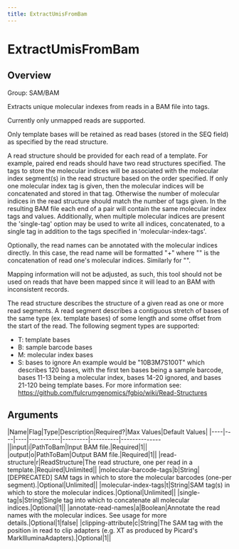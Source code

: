 ```yaml
---
title: ExtractUmisFromBam
---
```


# ExtractUmisFromBam

## Overview
Group: SAM/BAM

Extracts unique molecular indexes from reads in a BAM file into tags.

Currently only unmapped reads are supported.

Only template bases will be retained as read bases (stored in the SEQ field) as specified by the read structure.

A read structure should be provided for each read of a template.  For example, paired end reads should have two
read structures specified.  The tags to store the molecular indices will be associated with the molecular index
segment(s) in the read structure based on the order specified.  If only one molecular index tag is given, then the
molecular indices will be concatenated and stored in that tag. Otherwise the number of molecular indices in the
read structure should match the number of tags given. In the resulting BAM file each end of a pair will contain
the same molecular index tags and values. Additionally, when multiple molecular indices are present the
'single-tag' option may be used to write all indices, concatenated, to a single tag in addition to the tags
specified in 'molecular-index-tags'.

Optionally, the read names can be annotated with the molecular indices directly.  In this case, the read name
will be formatted "<NAME>+<UMIs1><UMIs2>" where "<UMIs1>" is the concatenation of read one's molecular indices.
Similarly for "<UMIs2>".

Mapping information will not be adjusted, as such, this tool should not be used on reads that have been mapped since
it will lead to an BAM with inconsistent records.

The read structure describes the structure of a given read as one or more read segments. A read segment describes
a contiguous stretch of bases of the same type (ex. template bases) of some length and some offset from the start
of the read.  The following segment types are supported:
  - T: template bases
  - B: sample barcode bases
  - M: molecular index bases
  - S: bases to ignore
An example would be "10B3M7S100T" which describes 120 bases, with the first ten bases being a sample barcode,
bases 11-13 being a molecular index, bases 14-20 ignored, and bases 21-120 being template bases. For more
information see: https://github.com/fulcrumgenomics/fgbio/wiki/Read-Structures

## Arguments

|Name|Flag|Type|Description|Required?|Max Values|Default Values|
|----|----|----|-----------|---------|----------|--------------||input|i|PathToBam|Input BAM file.|Required|1||
|output|o|PathToBam|Output BAM file.|Required|1||
|read-structure|r|ReadStructure|The read structure, one per read in a template.|Required|Unlimited||
|molecular-barcode-tags|b|String|[DEPRECATED] SAM tags in which to store the molecular barcodes (one-per segment).|Optional|Unlimited||
|molecular-index-tags|t|String|SAM tag(s) in which to store the molecular indices.|Optional|Unlimited||
|single-tag|s|String|Single tag into which to concatenate all molecular indices.|Optional|1||
|annotate-read-names|a|Boolean|Annotate the read names with the molecular indices. See usage for more details.|Optional|1|false|
|clipping-attribute|c|String|The SAM tag with the position in read to clip adapters (e.g. XT as produced by Picard's MarkIlluminaAdapters).|Optional|1||

